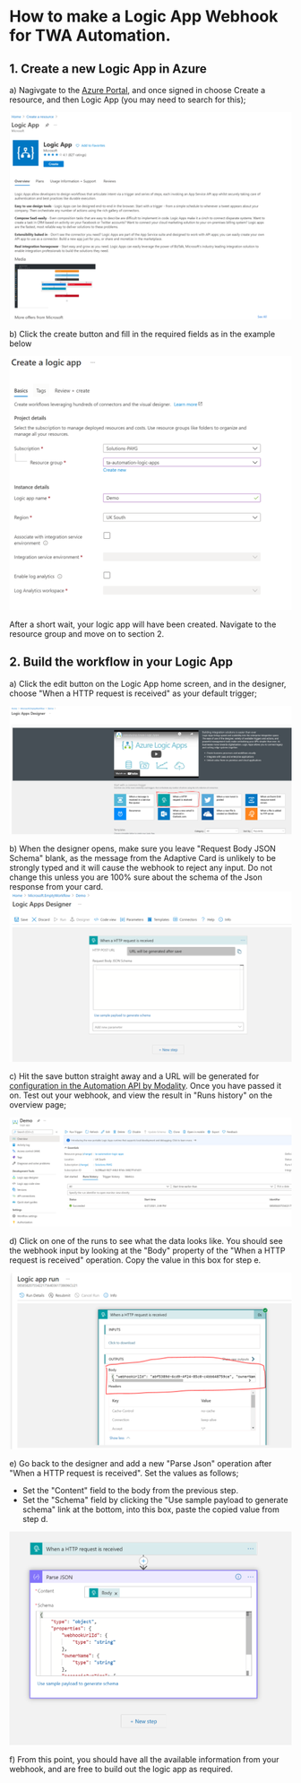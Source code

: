 # How to make a Logic App Webhook for TWA Automation.

## 1. Create a new Logic App in Azure

a) Nagivgate to the [Azure Portal](portal.azure.com), and once signed in choose Create a resource, and then Logic App (you may need to search for this);


![Logic App Creation](https://github.com/modalitysystems/modalitysoftware-docs/blob/master/twa/images/automation/LogicAppCreate1.PNG?raw=true)


b) Click the create button and fill in the required fields as in the example below


![Logic App Creation](https://github.com/modalitysystems/modalitysoftware-docs/blob/master/twa/images/automation/LogicAppCreate2.PNG?raw=true)


After a short wait, your logic app will have been created. Navigate to the resource group and move on to section 2.


## 2. Build the workflow in your Logic App

a) Click the edit button on the Logic App home screen, and in the designer, choose "When a HTTP request is received" as your default trigger;

![Logic App Creation](https://github.com/modalitysystems/modalitysoftware-docs/blob/master/twa/images/automation/LogicAppCreate3.PNG?raw=true)

b) When the designer opens, make sure you leave "Request Body JSON Schema" blank, as the message from the Adaptive Card is unlikely to be strongly typed and it will cause the webhook to reject any input. Do not change this unless you are 100% sure about the schema of the Json response from your card. 
![Logic App Creation](https://github.com/modalitysystems/modalitysoftware-docs/blob/master/twa/images/automation/LogicAppCreate4.PNG?raw=true)

c) Hit the save button straight away and a URL will be generated for [configuration in the Automation API by Modality](TWA-Automation-CreateAdaptiveCardTemplate#adding-custom-webhook-urls-to-card-actions). Once you have passed it on. Test out your webhook, and view the result in "Runs history" on the overview page;

![Logic App Creation](https://github.com/modalitysystems/modalitysoftware-docs/blob/master/twa/images/automation/LogicAppCreate5.PNG?raw=true)

d) Click on one of the runs to see what the data looks like. You should see the webhook input by looking at the "Body" property of the "When a HTTP request is received" operation. Copy the value in this box for step e.

![Logic App Creation](https://github.com/modalitysystems/modalitysoftware-docs/blob/master/twa/images/automation/LogicAppCreate6.PNG?raw=true)

e) Go back to the designer and add a new "Parse Json" operation after "When a HTTP request is received". Set the values as follows;

 - Set the "Content" field to the body from the previous step.
 - Set the "Schema" field by clicking  the "Use sample payload to generate schema" link at the bottom, into this box, paste the copied value from step d. 

 ![Logic App Creation](https://github.com/modalitysystems/modalitysoftware-docs/blob/master/twa/images/automation/LogicAppCreate7.PNG?raw=true)

 f) From this point, you should have all the available information from your webhook, and are free to build out the logic app as required.
